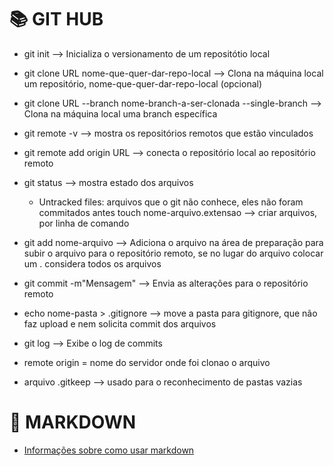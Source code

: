 # 📚 GIT HUB

- git init -->  Inicializa o versionamento de um repositótio local
- git clone URL nome-que-quer-dar-repo-local --> Clona na máquina local um repositório, nome-que-quer-dar-repo-local (opcional)
- git clone URL --branch nome-branch-a-ser-clonada  --single-branch --> Clona na máquina local uma branch específica

- git remote -v --> mostra os repositórios remotos que estão vinculados

- git remote add origin URL --> conecta o repositório local ao repositório remoto

- git status --> mostra estado dos arquivos
    - Untracked files: arquivos que o git não conhece, eles não foram commitados antes
touch nome-arquivo.extensao --> criar arquivos, por linha de comando

- git add nome-arquivo --> Adiciona o arquivo na área de preparação para subir o arquivo para o repositório remoto, se no lugar do arquivo colocar um . considera todos os arquivos

- git commit -m"Mensagem" --> Envia as alterações para o repositório remoto

- echo nome-pasta > .gitignore --> move a pasta para gitignore, que não faz upload e nem solicita commit dos arquivos

- git log --> Exibe o log de commits


- remote origin = nome do servidor onde foi clonao o arquivo
- arquivo .gitkeep --> usado para o reconhecimento de pastas vazias

# 📑 MARKDOWN
- [Informações sobre como usar markdown](https://docs.github.com/pt/get-started/writing-on-github/working-with-advanced-formatting/organizing-information-with-tables)

